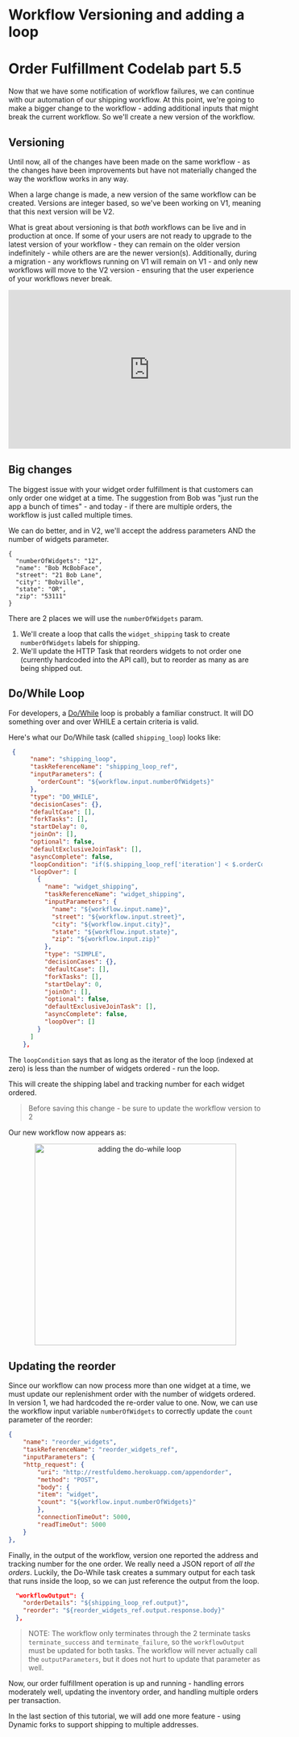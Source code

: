 # Workflow Versioning and adding a loop
# Order Fulfillment Codelab part 5.5


Now that we have some notification of workflow failures, we can continue with our automation of our shipping workflow.  At this point, we're going to make a bigger change to the workflow - adding additional inputs that might break the current workflow.  So we'll create a new version of the workflow.

## Versioning

Until now, all of the changes have been made on the same workflow - as the changes have been improvements but have not materially changed the way the workflow works in any way.

When a large change is made, a new version of the same workflow can be created.  Versions are integer based, so we've been working on V1, meaning that this next version will be V2.   

What is great about versioning is that *both* workflows can be live and in production at once. If some of your users are not ready to upgrade to the latest version of your workflow - they can remain on the older version indefinitely - while others are are the newer version(s).  Additionally, during a migration - any workflows running on V1 will remain on V1 - and only new workflows will move to the V2 version - ensuring that the user experience of your workflows never break.

<p align="center"><iframe width="560" height="315" src="https://www.youtube.com/embed/WiJQua49R8k" title="YouTube video player" frameborder="0" allow="accelerometer; autoplay; clipboard-write; encrypted-media; gyroscope; picture-in-picture" allowfullscreen></iframe></p>

## Big changes

The biggest issue with your widget order fulfillment is that customers can only order one widget at a time. The suggestion from Bob was "just run the app a bunch of times" - and today - if there are multiple orders, the workflow is just called multiple times.  

We can do better, and in V2, we'll accept the address parameters AND the number of widgets parameter.

```
{
  "numberOfWidgets": "12",
  "name": "Bob McBobFace",
  "street": "21 Bob Lane",
  "city": "Bobville",
  "state": "OR",
  "zip": "53111"
}
```

There are 2 places we will use the ```numberOfWidgets``` param.  

1. We'll create a loop that calls the ```widget_shipping``` task to create ```numberOfWidgets``` labels for shipping.
2. We'll update the HTTP Task that reorders widgets to not order one (currently hardcoded into the API call), but to reorder as many as are being shipped out.

## Do/While Loop
For developers, a [Do/While](/content/docs/reference-docs/do-while-task) loop is probably a familiar construct.  It will DO something over and over WHILE a certain criteria is valid.

Here's what our Do/While task (called ```shipping_loop```) looks like:

```json
 {
      "name": "shipping_loop",
      "taskReferenceName": "shipping_loop_ref",
      "inputParameters": {
        "orderCount": "${workflow.input.numberOfWidgets}"
      },
      "type": "DO_WHILE",
      "decisionCases": {},
      "defaultCase": [],
      "forkTasks": [],
      "startDelay": 0,
      "joinOn": [],
      "optional": false,
      "defaultExclusiveJoinTask": [],
      "asyncComplete": false,
      "loopCondition": "if($.shipping_loop_ref['iteration'] < $.orderCount) { true; } else { false; }",
      "loopOver": [
        {
          "name": "widget_shipping",
          "taskReferenceName": "widget_shipping",
          "inputParameters": {
            "name": "${workflow.input.name}",
            "street": "${workflow.input.street}",
            "city": "${workflow.input.city}",
            "state": "${workflow.input.state}",
            "zip": "${workflow.input.zip}"
          },
          "type": "SIMPLE",
          "decisionCases": {},
          "defaultCase": [],
          "forkTasks": [],
          "startDelay": 0,
          "joinOn": [],
          "optional": false,
          "defaultExclusiveJoinTask": [],
          "asyncComplete": false,
          "loopOver": []
        }
      ]
    },
```

The ```loopCondition``` says that as long as the iterator of the loop (indexed at zero) is less than the number of widgets ordered - run the loop.

This will create the shipping label and tracking number for each widget ordered.  

> Before saving this change - be sure to update the workflow version to 2

Our new workflow now appears as:

<p align="center"><img src="/content/img/codelab/OF5_5_loopworkflow.png" alt="adding the do-while loop" width="400" style={{paddingBottom: 40, paddingTop: 40}} /></p>


## Updating the reorder

Since our workflow can now process more than one widget at a time, we must update our replenishment order with the number of widgets ordered. In version 1, we had hardcoded the re-order value to one.  Now, we can use the workflow input variable ```numberOfWidgets``` to correctly update the ```count``` parameter of the reorder:

```json
{
    "name": "reorder_widgets",
    "taskReferenceName": "reorder_widgets_ref",
    "inputParameters": {
    "http_request": {
        "uri": "http://restfuldemo.herokuapp.com/appendorder",
        "method": "POST",
        "body": {
        "item": "widget",
        "count": "${workflow.input.numberOfWidgets}"
        },
        "connectionTimeOut": 5000,
        "readTimeOut": 5000
    }
},
```

Finally, in the output of the workflow, version one reported the address and tracking number for the one order.  We really need a JSON report of *all the orders*.  Luckily, the Do-While task creates a summary output for each task that runs inside the loop, so we can just reference the output from the loop.

```json
  "workflowOutput": {
    "orderDetails": "${shipping_loop_ref.output}",
    "reorder": "${reorder_widgets_ref.output.response.body}"
  },
```

> NOTE: The workflow only terminates through the 2 terminate tasks ```terminate_success``` and ```terminate_failure```, so the ```workflowOutput``` must be updated for both tasks.  The workflow will never actually call the ```outputParameters```, but it does not hurt to update that parameter as well.


Now, our order fulfillment operation is up and running - handling errors moderately well, updating the inventory order, and handling multiple orders per transaction.

In the last section of this tutorial, we will add one more feature - using Dynamic forks to support shipping to multiple addresses.




